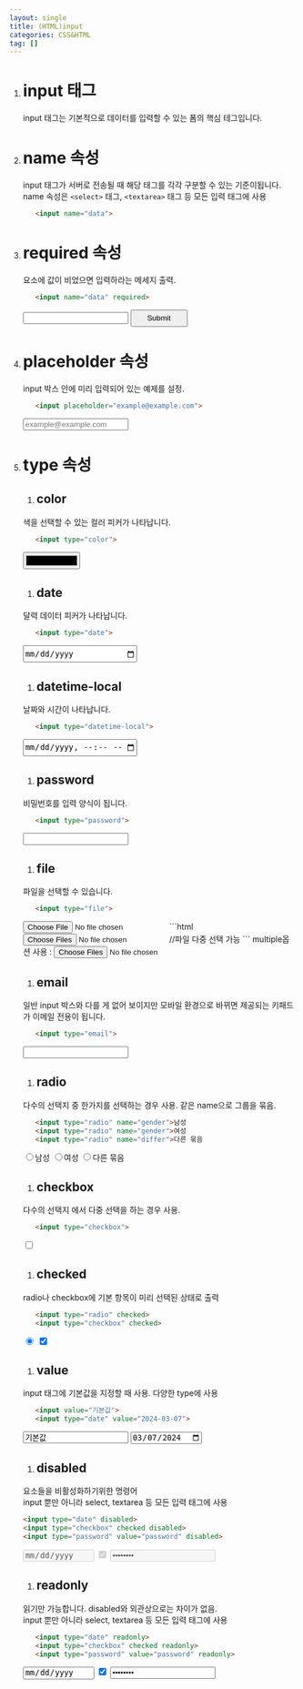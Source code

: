 ```yaml
---
layout: single
title: (HTML)input
categories: CSS&HTML
tag: []
---
```


1. # input 태그
   input 태그는 기본적으로 데이터를 입력할 수 있는 폼의 핵심 테그입니다. 

1. # name 속성
   input 태그가 서버로 전송될 때 해당 태그를 각각 구분할 수 있는 기준이됩니다.   
   name 속성은 `<select>` 태그, `<textarea>` 태그 등 모든 입력 태그에 사용   
   ```html
      <input name="data">
   ```   

1. # required 속성   
   요소에 값이 비었으면 입력하라는 메세지 출력.
   ```html
      <input name="data" required>
   ```
   <form>
   <input name="data" required>   
   <input type="submit" style="width:100px;height:30px;color:black">
   </form>
1. # placeholder 속성
   input 박스 안에 미리 입력되어 있는 예제를 설정.   
   ```html
      <input placeholder="example@example.com">
   ```   
   <input placeholder="example@example.com">   

1. # type 속성


   1. ## color   
   색을 선택할 수 있는 컬러 피커가 나타납니다.   
   ```html
      <input type="color">
   ```   
   <input type="color" style="width:100px;height:30px">   

   1. ## date   
   달력 데이터 피커가 나타납니다.   
   ```html
      <input type="date">
   ```   
   <input type="date" style="width:200px;height:30px">   

   1. ## datetime-local   
   날짜와 시간이 나타납니다.   
   ```html
      <input type="datetime-local">
   ```   
   <input type="datetime-local" style="width:200px;height:30px">   

   1. ## password
   비밀번호를 입력 양식이 됩니다.   
   ```html
      <input type="password">
   ```   
   <input type="password">   

   1. ## file   
   파일을 선택할 수 있습니다.   
   ```html
      <input type="file">
   ```   
   <input type="file">   
   ```html
         <input type="file" multiple> //파일 다중 선택 가능
   ```
   multiple옵션 사용 : <input type="file" multiple>

   1. ## email   
   일반 input 박스와 다를 게 없어 보이지만 모바일 환경으로 바뀌면 제공되는 키패드가 이메일 전용이 됩니다.   
   ```html
      <input type="email">
   ```   
   <input type="email">

   1. ## radio   
   다수의 선택지 중 한가지를 선택하는 경우 사용. 같은 name으로 그룹을 묶음.   
   ```html
      <input type="radio" name="gender">남성
      <input type="radio" name="gender">여성
      <input type="radio" name="differ">다른 묶음
   ```
   <input type="radio" name="gender">남성
   <input type="radio" name="gender">여성
   <input type="radio" name="differ">다른 묶음

   1. ## checkbox
   다수의 선택지 에서 다중 선택을 하는 경우 사용.   
   ```html
      <input type="checkbox">
   ```   
   <input type="checkbox">

   1. ## checked   
   radio나 checkbox에 기본 항목이 미리 선택된 상태로 출력   
   ```html
      <input type="radio" checked>
      <input type="checkbox" checked>
   ```   
   <input type="radio" checked>
   <input type="checkbox" checked>

   1. ## value   
   input 태그에 기본값을 지정할 때 사용. 다양한 type에 사용      
   ```html
      <input value="기본값">
      <input type="date" value="2024-03-07">
   ```
   <input value="기본값">   
   <input type="date" value="2024-03-07">

   1. ## disabled   
   요소들을 비활성화하기위한 명령어   
   input 뿐만 아니라 select, textarea 등 모든 입력 태그에 사용
   ```html
   <input type="date" disabled>
   <input type="checkbox" checked disabled>
   <input type="password" value="password" disabled>
   ```   
   <input type="date" disabled>
   <input type="checkbox" checked disabled>
   <input type="password" value="password" disabled>
   
   1. ## readonly   
   읽기만 가능합니다. disabled와 외관상으로는 차이가 없음.   
   input 뿐만 아니라 select, textarea 등 모든 입력 태그에 사용
   ```html
      <input type="date" readonly>
      <input type="checkbox" checked readonly>    
      <input type="password" value="password" readonly>
   ```   
   <input type="date" readonly>
   <input type="checkbox" checked readonly>
   <input type="password" value="password" readonly>



